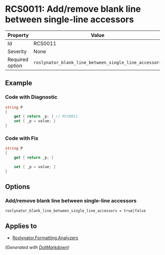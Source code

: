 # RCS0011: Add/remove blank line between single\-line accessors

| Property        | Value                                                 |
| --------------- | ----------------------------------------------------- |
| Id              | RCS0011                                               |
| Severity        | None                                                  |
| Required option | `roslynator_blank_line_between_single_line_accessors` |

## Example

### Code with Diagnostic

```csharp
string P
{
    get { return _p; } // RCS0011
    set { _p = value; }
}
```

### Code with Fix

```csharp
string P
{
    get { return _p; }
    
    set { _p = value; }
}
```

## Options

### Add/remove blank line between single\-line accessors

```editorconfig
roslynator_blank_line_between_single_line_accessors = true|false
```

## Applies to

* [Roslynator.Formatting.Analyzers](https://www.nuget.org/packages/Roslynator.Formatting.Analyzers)


*\(Generated with [DotMarkdown](http://github.com/JosefPihrt/DotMarkdown)\)*